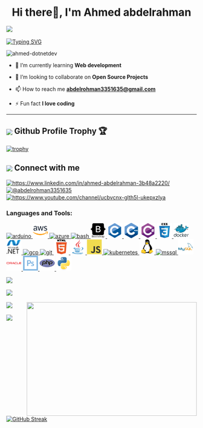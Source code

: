 <h1 align="center">Hi there👋, I'm Ahmed abdelrahman</h1>


![](http://github-profile-summary-cards.vercel.app/api/cards/profile-details?username=Ahmed-DotNetDev&theme=solarized_dark)


[![Typing SVG](https://readme-typing-svg.herokuapp.com?font=Fira+Code&weight=900&size=23&duration=4000&pause=10&color=38C2FF&width=435&lines=I'm+.NET+developer;Youtuber;Always+learning+new+things)](https://git.io/typing-svg)




<p align="left"> <img src="https://komarev.com/ghpvc/?username=ahmed-dotnetdev&label=Profile%20views&color=39f97c&style=flat" alt="ahmed-dotnetdev" /> </p>




- 🌱 I’m currently learning **Web development**

- 👯 I’m looking to collaborate on **Open Source Projects**

- 📫 How to reach me **abdelrohman3351635@gmail.com**

- ⚡ Fun fact **I love coding**
<hr>
<h2><img src = "https://i.pinimg.com/originals/65/c4/f4/65c4f452571be1261e9c623f7da488ac.gif" width ="35" align="center">  Github Profile Trophy 🏆</h2>

[![trophy](https://github-profile-trophy.vercel.app/?username=Ahmed-DotNetDev&theme=onedark)](https://github.com/ryo-ma/github-profile-trophy)



<h2><img src='https://raw.githubusercontent.com/ShahriarShafin/ShahriarShafin/main/Assets/handshake.gif' width="80" align="center"> Connect with me </h2>

<a href="https://www.linkedin.com/in/ahmed-abdelrahman-3b48a2220/" target="blank"><img align="center" src="https://raw.githubusercontent.com/rahuldkjain/github-profile-readme-generator/master/src/images/icons/Social/linked-in-alt.svg" alt="https://www.linkedin.com/in/ahmed-abdelrahman-3b48a2220/" height="30" width="40" /></a>
<a href="https://medium.com/@abdelrohman3351635" target="blank"><img align="center" src="https://raw.githubusercontent.com/rahuldkjain/github-profile-readme-generator/master/src/images/icons/Social/medium.svg" alt="@abdelrohman3351635" height="30" width="40" /></a>
<a href="https://www.youtube.com/channel/UCbvcNX-GLtH5L-UKEPxZLyA" target="blank"><img align="center" src="https://raw.githubusercontent.com/rahuldkjain/github-profile-readme-generator/master/src/images/icons/Social/youtube.svg" alt="https://www.youtube.com/channel/ucbvcnx-glth5l-ukepxzlya" height="30" width="40" /></a>
</p>


<h3 align="left">Languages and Tools:</h3>
<p align="left"> <a href="https://www.arduino.cc/" target="_blank" rel="noreferrer"> <img src="https://cdn.worldvectorlogo.com/logos/arduino-1.svg" alt="arduino" width="40" height="40"/> </a> <a href="https://aws.amazon.com" target="_blank" rel="noreferrer"> <img src="https://raw.githubusercontent.com/devicons/devicon/master/icons/amazonwebservices/amazonwebservices-original-wordmark.svg" alt="aws" width="40" height="40"/> </a> <a href="https://azure.microsoft.com/en-in/" target="_blank" rel="noreferrer"> <img src="https://www.vectorlogo.zone/logos/microsoft_azure/microsoft_azure-icon.svg" alt="azure" width="40" height="40"/> </a> <a href="https://www.gnu.org/software/bash/" target="_blank" rel="noreferrer"> <img src="https://www.vectorlogo.zone/logos/gnu_bash/gnu_bash-icon.svg" alt="bash" width="40" height="40"/> </a> <a href="https://getbootstrap.com" target="_blank" rel="noreferrer"> <img src="https://raw.githubusercontent.com/devicons/devicon/master/icons/bootstrap/bootstrap-plain-wordmark.svg" alt="bootstrap" width="40" height="40"/> </a> <a href="https://www.cprogramming.com/" target="_blank" rel="noreferrer"> <img src="https://raw.githubusercontent.com/devicons/devicon/master/icons/c/c-original.svg" alt="c" width="40" height="40"/> </a> <a href="https://www.w3schools.com/cpp/" target="_blank" rel="noreferrer"> <img src="https://raw.githubusercontent.com/devicons/devicon/master/icons/cplusplus/cplusplus-original.svg" alt="cplusplus" width="40" height="40"/> </a> <a href="https://www.w3schools.com/cs/" target="_blank" rel="noreferrer"> <img src="https://raw.githubusercontent.com/devicons/devicon/master/icons/csharp/csharp-original.svg" alt="csharp" width="40" height="40"/> </a> <a href="https://www.w3schools.com/css/" target="_blank" rel="noreferrer"> <img src="https://raw.githubusercontent.com/devicons/devicon/master/icons/css3/css3-original-wordmark.svg" alt="css3" width="40" height="40"/> </a> <a href="https://www.docker.com/" target="_blank" rel="noreferrer"> <img src="https://raw.githubusercontent.com/devicons/devicon/master/icons/docker/docker-original-wordmark.svg" alt="docker" width="40" height="40"/> </a> <a href="https://dotnet.microsoft.com/" target="_blank" rel="noreferrer"> <img src="https://raw.githubusercontent.com/devicons/devicon/master/icons/dot-net/dot-net-original-wordmark.svg" alt="dotnet" width="40" height="40"/> </a> <a href="https://cloud.google.com" target="_blank" rel="noreferrer"> <img src="https://www.vectorlogo.zone/logos/google_cloud/google_cloud-icon.svg" alt="gcp" width="40" height="40"/> </a> <a href="https://git-scm.com/" target="_blank" rel="noreferrer"> <img src="https://www.vectorlogo.zone/logos/git-scm/git-scm-icon.svg" alt="git" width="40" height="40"/> </a> <a href="https://www.w3.org/html/" target="_blank" rel="noreferrer"> <img src="https://raw.githubusercontent.com/devicons/devicon/master/icons/html5/html5-original-wordmark.svg" alt="html5" width="40" height="40"/> </a> <a href="https://www.java.com" target="_blank" rel="noreferrer"> <img src="https://raw.githubusercontent.com/devicons/devicon/master/icons/java/java-original.svg" alt="java" width="40" height="40"/> </a> <a href="https://developer.mozilla.org/en-US/docs/Web/JavaScript" target="_blank" rel="noreferrer"> <img src="https://raw.githubusercontent.com/devicons/devicon/master/icons/javascript/javascript-original.svg" alt="javascript" width="40" height="40"/> </a> <a href="https://kubernetes.io" target="_blank" rel="noreferrer"> <img src="https://www.vectorlogo.zone/logos/kubernetes/kubernetes-icon.svg" alt="kubernetes" width="40" height="40"/> </a> <a href="https://www.linux.org/" target="_blank" rel="noreferrer"> <img src="https://raw.githubusercontent.com/devicons/devicon/master/icons/linux/linux-original.svg" alt="linux" width="40" height="40"/> </a> <a href="https://www.microsoft.com/en-us/sql-server" target="_blank" rel="noreferrer"> <img src="https://www.svgrepo.com/show/303229/microsoft-sql-server-logo.svg" alt="mssql" width="40" height="40"/> </a> <a href="https://www.mysql.com/" target="_blank" rel="noreferrer"> <img src="https://raw.githubusercontent.com/devicons/devicon/master/icons/mysql/mysql-original-wordmark.svg" alt="mysql" width="40" height="40"/> </a> <a href="https://www.oracle.com/" target="_blank" rel="noreferrer"> <img src="https://raw.githubusercontent.com/devicons/devicon/master/icons/oracle/oracle-original.svg" alt="oracle" width="40" height="40"/> </a> <a href="https://www.photoshop.com/en" target="_blank" rel="noreferrer"> <img src="https://raw.githubusercontent.com/devicons/devicon/master/icons/photoshop/photoshop-line.svg" alt="photoshop" width="40" height="40"/> </a> <a href="https://www.php.net" target="_blank" rel="noreferrer"> <img src="https://raw.githubusercontent.com/devicons/devicon/master/icons/php/php-original.svg" alt="php" width="40" height="40"/> </a> <a href="https://www.python.org" target="_blank" rel="noreferrer"> <img src="https://raw.githubusercontent.com/devicons/devicon/master/icons/python/python-original.svg" alt="python" width="40" height="40"/> </a> </p>


![](http://github-readme-stats.vercel.app/api/top-langs/?username=Ahmed-DotNetDev&theme=dark)



![](http://github-profile-summary-cards.vercel.app/api/cards/repos-per-language?username=Ahmed-DotNetDev&theme=solarized_dark)

<img src="https://cdn.dribbble.com/users/1162077/screenshots/3848914/programmer.gif" alt="" align="right" width="450px" height="300px">


<!---
![](http://github-profile-summary-cards.vercel.app/api/cards/most-commit-language?username=Ahmed-DotNetDev&theme=solarized_dark)
-->




![](http://github-profile-summary-cards.vercel.app/api/cards/stats?username=Ahmed-DotNetDev&theme=solarized_dark)



![](http://github-profile-summary-cards.vercel.app/api/cards/productive-time?username=Ahmed-DotNetDev&theme=solarized_dark&utcOffset=8)



[![GitHub Streak](https://github-readme-streak-stats.herokuapp.com?user=Ahmed-DotNetDev&theme=solarized-dark)](https://git.io/streak-stats)






